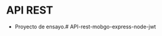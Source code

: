 # API REST

- Proyecto de ensayo.#   A P I - r e s t - m o b g o - e x p r e s s - n o d e - j w t  
 